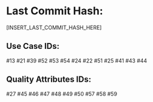 # Last Commit Hash:

[INSERT_LAST_COMMIT_HASH_HERE]

## Use Case IDs:
#13 #21 #39 #52 #53 #54 #24 #22 #51 #25 #41 #43 #44

## Quality Attributes IDs:
#27 #45 #46 #47 #48 #49 #50 #57 #58 #59
